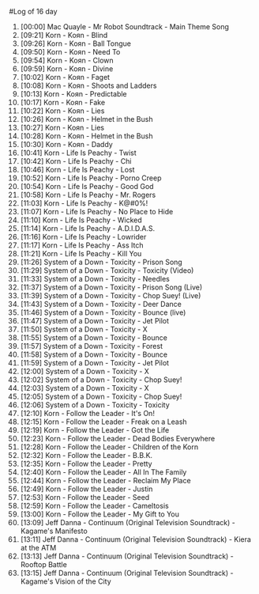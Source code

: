 #Log of 16 day

1. [00:00] Mac Quayle - Mr Robot Soundtrack - Main Theme Song
1. [09:21] Korn - Koяn - Blind
1. [09:26] Korn - Koяn - Ball Tongue
1. [09:50] Korn - Koяn - Need To
1. [09:54] Korn - Koяn - Clown
1. [09:59] Korn - Koяn - Divine
1. [10:02] Korn - Koяn - Faget
1. [10:08] Korn - Koяn - Shoots and Ladders
1. [10:13] Korn - Koяn - Predictable
1. [10:17] Korn - Koяn - Fake
1. [10:22] Korn - Koяn - Lies
1. [10:26] Korn - Koяn - Helmet in the Bush
1. [10:27] Korn - Koяn - Lies
1. [10:28] Korn - Koяn - Helmet in the Bush
1. [10:30] Korn - Koяn - Daddy
1. [10:41] Korn - Life Is Peachy - Twist
1. [10:42] Korn - Life Is Peachy - Chi
1. [10:46] Korn - Life Is Peachy - Lost
1. [10:52] Korn - Life Is Peachy - Porno Creep
1. [10:54] Korn - Life Is Peachy - Good God
1. [10:58] Korn - Life Is Peachy - Mr. Rogers
1. [11:03] Korn - Life Is Peachy - K@#0%!
1. [11:07] Korn - Life Is Peachy - No Place to Hide
1. [11:10] Korn - Life Is Peachy - Wicked
1. [11:14] Korn - Life Is Peachy - A.D.I.D.A.S.
1. [11:16] Korn - Life Is Peachy - Lowrider
1. [11:17] Korn - Life Is Peachy - Ass Itch
1. [11:21] Korn - Life Is Peachy - Kill You
1. [11:26] System of a Down - Toxicity - Prison Song
1. [11:29] System of a Down - Toxicity - Toxicity (Video)
1. [11:33] System of a Down - Toxicity - Needles
1. [11:37] System of a Down - Toxicity - Prison Song (Live)
1. [11:39] System of a Down - Toxicity - Chop Suey! (Live)
1. [11:43] System of a Down - Toxicity - Deer Dance
1. [11:46] System of a Down - Toxicity - Bounce (live)
1. [11:47] System of a Down - Toxicity - Jet Pilot
1. [11:50] System of a Down - Toxicity - X
1. [11:55] System of a Down - Toxicity - Bounce
1. [11:57] System of a Down - Toxicity - Forest
1. [11:58] System of a Down - Toxicity - Bounce
1. [11:59] System of a Down - Toxicity - Jet Pilot
1. [12:00] System of a Down - Toxicity - X
1. [12:02] System of a Down - Toxicity - Chop Suey!
1. [12:03] System of a Down - Toxicity - X
1. [12:05] System of a Down - Toxicity - Chop Suey!
1. [12:06] System of a Down - Toxicity - Toxicity
1. [12:10] Korn - Follow the Leader - It's On!
1. [12:15] Korn - Follow the Leader - Freak on a Leash
1. [12:19] Korn - Follow the Leader - Got the Life
1. [12:23] Korn - Follow the Leader - Dead Bodies Everywhere
1. [12:28] Korn - Follow the Leader - Children of the Korn
1. [12:32] Korn - Follow the Leader - B.B.K.
1. [12:35] Korn - Follow the Leader - Pretty
1. [12:40] Korn - Follow the Leader - All In The Family
1. [12:44] Korn - Follow the Leader - Reclaim My Place
1. [12:49] Korn - Follow the Leader - Justin
1. [12:53] Korn - Follow the Leader - Seed
1. [12:59] Korn - Follow the Leader - Cameltosis
1. [13:00] Korn - Follow the Leader - My Gift to You
1. [13:09] Jeff Danna - Continuum (Original Television Soundtrack) - Kagame's Manifesto
1. [13:11] Jeff Danna - Continuum (Original Television Soundtrack) - Kiera at the ATM
1. [13:13] Jeff Danna - Continuum (Original Television Soundtrack) - Rooftop Battle
1. [13:15] Jeff Danna - Continuum (Original Television Soundtrack) - Kagame's Vision of the City
